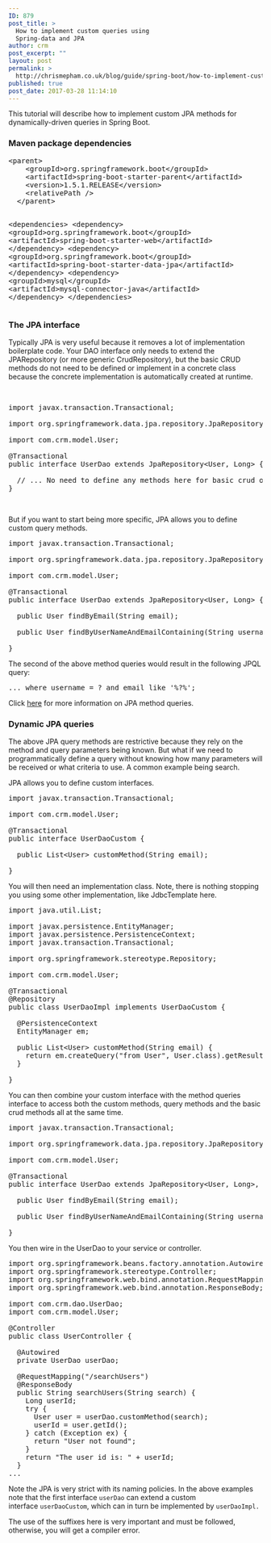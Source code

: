 ```yaml
---
ID: 879
post_title: >
  How to implement custom queries using
  Spring-data and JPA
author: crm
post_excerpt: ""
layout: post
permalink: >
  http://chrismepham.co.uk/blog/guide/spring-boot/how-to-implement-custom-queries-using-spring-data-and-jpa/
published: true
post_date: 2017-03-28 11:14:10
---
```

This tutorial will describe how to implement custom JPA methods for dynamically-driven queries in Spring Boot.
<h3>Maven package dependencies</h3>
<pre class="EnlighterJSRAW" data-enlighter-language="xml">&lt;parent&gt;
    &lt;groupId&gt;org.springframework.boot&lt;/groupId&gt;
    &lt;artifactId&gt;spring-boot-starter-parent&lt;/artifactId&gt;
    &lt;version&gt;1.5.1.RELEASE&lt;/version&gt;
    &lt;relativePath /&gt;
  &lt;/parent&gt;

  &lt;dependencies&gt;
   &lt;dependency&gt;
      &lt;groupId&gt;org.springframework.boot&lt;/groupId&gt;
      &lt;artifactId&gt;spring-boot-starter-web&lt;/artifactId&gt;
    &lt;/dependency&gt;
    &lt;dependency&gt;
      &lt;groupId&gt;org.springframework.boot&lt;/groupId&gt;
      &lt;artifactId&gt;spring-boot-starter-data-jpa&lt;/artifactId&gt;
    &lt;/dependency&gt;
    &lt;dependency&gt;
      &lt;groupId&gt;mysql&lt;/groupId&gt;
      &lt;artifactId&gt;mysql-connector-java&lt;/artifactId&gt;
    &lt;/dependency&gt;
  &lt;/dependencies&gt;</pre>
<h3></h3>
<h3>The JPA interface</h3>
Typically JPA is very useful because it removes a lot of implementation boilerplate code. Your DAO interface only needs to extend the JPARepository (or more generic CrudRepository), but the basic CRUD methods do not need to be defined or implement in a concrete class because the concrete implementation is automatically created at runtime.

&nbsp;
<pre class="EnlighterJSRAW" data-enlighter-language="java">import javax.transaction.Transactional;

import org.springframework.data.jpa.repository.JpaRepository;

import com.crm.model.User;

@Transactional
public interface UserDao extends JpaRepository&lt;User, Long&gt; {
  
  // ... No need to define any methods here for basic crud operations
}</pre>
&nbsp;

But if you want to start being more specific, JPA allows you to define custom query methods.
<pre class="EnlighterJSRAW" data-enlighter-language="java">import javax.transaction.Transactional;

import org.springframework.data.jpa.repository.JpaRepository;

import com.crm.model.User;

@Transactional
public interface UserDao extends JpaRepository&lt;User, Long&gt; {
  
  public User findByEmail(String email);
  
  public User findByUserNameAndEmailContaining(String username, String email);

}</pre>
The second of the above method queries would result in the following JPQL query:
<pre class="EnlighterJSRAW" data-enlighter-language="sql">... where username = ? and email like '%?%';</pre>
Click <a href="https://docs.spring.io/spring-data/jpa/docs/current/reference/html/#repositories.query-methods">here</a> for more information on JPA method queries.
<h3>Dynamic JPA queries</h3>
The above JPA query methods are restrictive because they rely on the method and query parameters being known. But what if we need to programmatically define a query without knowing how many parameters will be received or what criteria to use. A common example being search.

JPA allows you to define custom interfaces.
<pre class="EnlighterJSRAW" data-enlighter-language="java">import javax.transaction.Transactional;

import com.crm.model.User;

@Transactional
public interface UserDaoCustom {
  
  public List&lt;User&gt; customMethod(String email);

}</pre>
You will then need an implementation class. Note, there is nothing stopping you using some other implementation, like JdbcTemplate here.
<pre class="EnlighterJSRAW" data-enlighter-language="java">import java.util.List;

import javax.persistence.EntityManager;
import javax.persistence.PersistenceContext;
import javax.transaction.Transactional;

import org.springframework.stereotype.Repository;

import com.crm.model.User;

@Transactional
@Repository
public class UserDaoImpl implements UserDaoCustom {
  
  @PersistenceContext
  EntityManager em;

  public List&lt;User&gt; customMethod(String email) {
    return em.createQuery("from User", User.class).getResultList();
  }

}</pre>
You can then combine your custom interface with the method queries interface to access both the custom methods, query methods and the basic crud methods all at the same time.
<pre class="EnlighterJSRAW" data-enlighter-language="java">import javax.transaction.Transactional;

import org.springframework.data.jpa.repository.JpaRepository;

import com.crm.model.User;

@Transactional
public interface UserDao extends JpaRepository&lt;User, Long&gt;, UserDaoCustom {
  
  public User findByEmail(String email);
  
  public User findByUserNameAndEmailContaining(String username, String email);

}</pre>
You then wire in the UserDao to your service or controller.
<pre class="EnlighterJSRAW" data-enlighter-language="java">import org.springframework.beans.factory.annotation.Autowired;
import org.springframework.stereotype.Controller;
import org.springframework.web.bind.annotation.RequestMapping;
import org.springframework.web.bind.annotation.ResponseBody;

import com.crm.dao.UserDao;
import com.crm.model.User;

@Controller
public class UserController {
  
  @Autowired
  private UserDao userDao;

  @RequestMapping("/searchUsers")
  @ResponseBody
  public String searchUsers(String search) {
    Long userId;
    try {
      User user = userDao.customMethod(search);
      userId = user.getId();
    } catch (Exception ex) {
      return "User not found";
    }
    return "The user id is: " + userId;
  }
...</pre>
Note the JPA is very strict with its naming policies. In the above examples note that the first interface <code class="EnlighterJSRAW" data-enlighter-language="java">userDao</code> can extend a custom interface <code class="EnlighterJSRAW" data-enlighter-language="java">userDaoCustom</code>, which can in turn be implemented by <code class="EnlighterJSRAW" data-enlighter-language="java">userDaoImpl.</code>

The use of the suffixes here is very important and must be followed, otherwise, you will get a compiler error.

&nbsp;

&nbsp;

&nbsp;